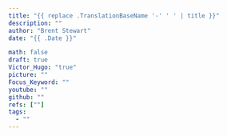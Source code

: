```yaml
---
title: "{{ replace .TranslationBaseName '-' ' ' | title }}"
description: ""
author: "Brent Stewart"
date: "{{ .Date }}"

math: false
draft: true
Victor_Hugo: "true"
picture: ""
Focus_Keyword: ""
youtube: ""
github: ""
refs: [""]
tags:
  - ""
---
```


